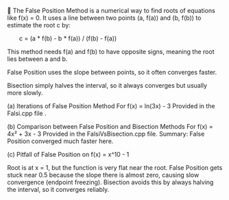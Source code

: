 🧮 The False Position Method is a numerical way to find roots of equations like f(x) = 0. It uses a line between two points (a, f(a)) and (b, f(b)) to estimate the root c by:

  c = (a * f(b) - b * f(a)) / (f(b) - f(a))

This method needs f(a) and f(b) to have opposite signs, meaning the root lies between a and b.

False Position uses the slope between points, so it often converges faster.

Bisection simply halves the interval, so it always converges but usually more slowly.


(a) Iterations of False Position Method
For f(x) = ln(3x) - 3
Provided in the Falsi.cpp file .

(b) Comparison between False Position and Bisection Methods
For f(x) = 4x² + 3x - 3
Provided in the FalsiVsBisection.cpp file.
Summary: False Position converged much faster here.

(c) Pitfall of False Position on f(x) = x^10 - 1

Root is at x = 1, but the function is very flat near the root.
False Position gets stuck near 0.5 because the slope there is almost zero, causing slow convergence (endpoint freezing).
Bisection avoids this by always halving the interval, so it converges reliably.
